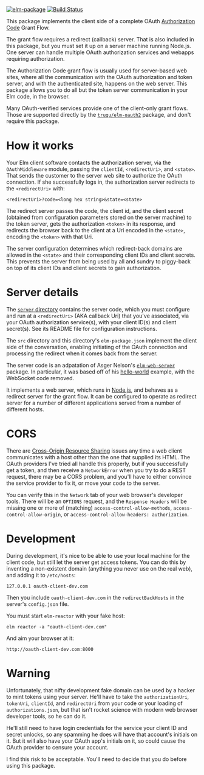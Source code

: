 [![elm-package](https://img.shields.io/badge/elm-3.0.0-blue.svg)](http://package.elm-lang.org/packages/billstclair/elm-oauth-middleware/latest)
[![Build Status](https://travis-ci.org/billstclair/elm-oauth-middleware.svg?branch=master)](https://travis-ci.org/billstclair/elm-oauth-middleware)

This package implements the client side of a complete OAuth [Authorization Code](https://tools.ietf.org/html/rfc6749#section-1.3.1) Grant Flow.

The grant flow requires a redirect (callback) server. That is also included in this package, but you must set it up on a server machine running Node.js. One server can handle multiple OAuth authorization services and webapps requiring authorization.

The Authorization Code grant flow is usually used for server-based web sites, where all the communication with the OAuth authorization and token server, and with the authenticated site, happens on the web server. This package allows you to do all but the token server communication in your Elm code, in the browser.

Many OAuth-verified services provide one of the client-only grant flows. Those are supported directly by the [`truqu/elm-oauth2`](http://package.elm-lang.org/packages/truqu/elm-oauth2/latest) package, and don't require this package.

# How it works

Your Elm client software contacts the authorization server, via the `OAuthMiddleware` module, passing the `clientId`, `<redirectUri>`, and `<state>`. That sends the customer to the server web site to authorize the OAuth connection. If she successfully logs in, the authorization server redirects to the `<redirectUri>` with:

    <redirectUri>?code=<long hex string>&state=<state>
    
The redirect server passes the code, the client id, and the client secret (obtained from configuration parameters stored on the server machine) to the token server, gets the authorization `<token>` in its response, and redirects the browser back to the client at a Uri encoded in the `<state>`, encoding the `<token>` with that Uri.

The server configuration determines which redirect-back domains are allowed in the `<state>` and their corresponding client IDs and client secrets. This prevents the server from being used by all and sundry to piggy-back on top of its client IDs and client secrets to gain authorization.

# Server details

The [`server` directory](https://github.com/billstclair/elm-oauth-middleware/tree/master/server) contains the server code, which you must configure and run at a `<redirectUri>` (AKA callback Uri) that you've associated, via your OAuth authorization service(s), with your client ID(s) and client secret(s). See its README file for configuration instructions.

The `src` directory and this directory's `elm-package.json` implement the client side of the conversation, enabling initiating of the OAuth connection and processing the redirect when it comes back from the server.

The server code is an adpatation of Asger Nelson's [`elm-web-server`](https://www.npmjs.com/package/elm-web-server) package. In particular, it was based off of his [hello-world](https://github.com/opvasger/elm-web-server/tree/master/examples/hello-world) example, with the WebSocket code removed.

It implements a web server, which runs in [Node.js](https://nodejs.org/en/), and behaves as a redirect server for the grant flow. It can be configured to operate as redirect server for a number of different applications served from a number of different hosts.

# CORS

There are [Cross-Origin Resource Sharing](https://developer.mozilla.org/en-US/docs/Web/HTTP/CORS) issues any time a web client communicates with a host other than the one that supplied its HTML. The OAuth providers I've tried all handle this properly, but if you successfully get a token, and then receive a `NetworkError` when you try to do a REST request, there may be a CORS problem, and you'll have to either convince the service provider to fix it, or move your code to the server.

You can verify this in the `Network` tab of your web browser's developer tools. There will be an `OPTIONS` request, and the `Response Headers` will be missing one or more of (matching) `access-control-allow-methods`, `access-control-allow-origin`, or `access-control-allow-headers: authorization`.

# Development

During development, it's nice to be able to use your local machine for the client code, but still let the server get access tokens. You can do this by inventing a non-existent domain (anything you never use on the real web), and adding it to `/etc/hosts`:

    127.0.0.1 oauth-client-dev.com
    
Then you include `oauth-client-dev.com` in the `redirectBackHosts` in the server's `config.json` file.

You must start `elm-reactor` with your fake host:

    elm reactor -a "oauth-client-dev.com"
    
And aim your browser at it:

    http://oauth-client-dev.com:8000

# Warning

Unfortunately, that nifty development fake domain can be used by a hacker to mint tokens using your server. He'll have to take the `authorizationUri`, `tokenUri`, `clientId`, and `redirectUri` from your code or your loading of `authorizations.json`, but that isn't rocket science with modern web browser developer tools, so he can do it.

He'll still need to have login credentials for the service your client ID and secret unlocks, so any spamming he does will have that account's initials on it. But it will also have your OAuth app's initials on it, so could cause the OAuth provider to censure your account.

I find this risk to be acceptable. You'll need to decide that you do before using this package.
